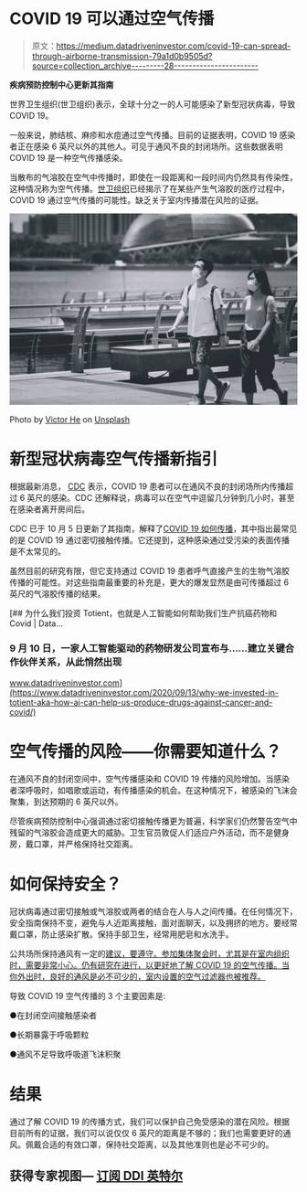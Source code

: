 # COVID 19 可以通过空气传播

> 原文：<https://medium.datadriveninvestor.com/covid-19-can-spread-through-airborne-transmission-79a1d0b9505d?source=collection_archive---------28----------------------->

**疾病预防控制中心更新其指南**

世界卫生组织(世卫组织)表示，全球十分之一的人可能感染了新型冠状病毒，导致 COVID 19。

一般来说，肺结核、麻疹和水痘通过空气传播。目前的证据表明，COVID 19 感染者正在感染 6 英尺以外的其他人。可见于通风不良的封闭场所。这些数据表明 COVID 19 是一种空气传播感染。

当散布的气溶胶在空气中传播时，即使在一段距离和一段时间内仍然具有传染性，这种情况称为空气传播。[世卫组织](https://www.who.int/news-room/commentaries/detail/transmission-of-sars-cov-2-implications-for-infection-prevention-precautions)已经揭示了在某些产生气溶胶的医疗过程中，COVID 19 通过空气传播的可能性。缺乏关于室内传播潜在风险的证据。

![](img/8f3f044414eab264de3586b8f52345a0.png)

Photo by [Victor He](https://unsplash.com/@victorhwn725?utm_source=unsplash&utm_medium=referral&utm_content=creditCopyText) on [Unsplash](https://unsplash.com/s/photos/coronavirus?utm_source=unsplash&utm_medium=referral&utm_content=creditCopyText)

# 新型冠状病毒空气传播新指引

根据最新消息， [CDC](https://docs.google.com/document/d/1yggHuuxjNRMQwOa4NY4vbR4iWDoqbnUBJn86sLiXsi4/edit) 表示，COVID 19 患者可以在通风不良的封闭场所内传播超过 6 英尺的感染。CDC 还解释说，病毒可以在空气中逗留几分钟到几小时，甚至在感染者离开房间后。

CDC 已于 10 月 5 日更新了其指南，解释了[COVID 19 如何传播](https://www.cdc.gov/coronavirus/2019-ncov/prevent-getting-sick/how-covid-spreads.html)，其中指出最常见的是 COVID 19 通过密切接触传播。它还提到，这种感染通过受污染的表面传播是不太常见的。

虽然目前的研究有限，但它支持通过 COVID 19 患者呼气直接产生的生物气溶胶传播的可能性。对这些指南最重要的补充是，更大的爆发显然是由可传播超过 6 英尺的气溶胶传播的结果。

[](https://www.datadriveninvestor.com/2020/09/13/why-we-invested-in-totient-aka-how-ai-can-help-us-produce-drugs-against-cancer-and-covid/) [## 为什么我们投资 Totient，也就是人工智能如何帮助我们生产抗癌药物和 Covid | Data…

### 9 月 10 日，一家人工智能驱动的药物研发公司宣布与……建立关键合作伙伴关系，从此悄然出现

www.datadriveninvestor.com](https://www.datadriveninvestor.com/2020/09/13/why-we-invested-in-totient-aka-how-ai-can-help-us-produce-drugs-against-cancer-and-covid/) 

# 空气传播的风险——你需要知道什么？

在通风不良的封闭空间中，空气传播感染和 COVID 19 传播的风险增加。当感染者深呼吸时，如唱歌或运动，有传播感染的机会。在这种情况下，被感染的飞沫会聚集，到达预期的 6 英尺以外。

尽管疾病预防控制中心强调通过密切接触传播更为普遍，科学家们仍然警告空气中残留的气溶胶会造成更大的威胁。卫生官员敦促人们适应户外活动，而不是健身房，戴口罩，并严格保持社交距离。

# 如何保持安全？

冠状病毒通过密切接触或气溶胶或两者的结合在人与人之间传播。在任何情况下，安全指南保持不变，避免与人近距离接触，面对面聊天，以及拥挤的地方。要经常戴口罩，防止感染扩散。保持手部卫生，经常用肥皂和水洗手。

公共场所保持通风有一定的[建议，要遵守。参加集体聚会时，尤其是在室内组织时，需要非常小心。仍有研究在进行，以更好地了解 COVID 19 的空气传播。当你外出时，良好的通风是必不可少的，室内设置的空气过滤器也被推荐。](http://www.ghhin.org/heat-and-covid-19/ac-and-ventilation)

导致 COVID 19 空气传播的 3 个主要因素是:

●在封闭空间接触感染者

●长期暴露于呼吸颗粒

●通风不足导致呼吸道飞沫积聚

# 结果

通过了解 COVID 19 的传播方式，我们可以保护自己免受感染的潜在风险。根据目前所有的证据，我们可以说仅仅 6 英尺的距离是不够的；我们也需要更好的通风。佩戴合适的有效口罩，保持社交距离，以及其他准则也是必不可少的。

## 获得专家视图— [订阅 DDI 英特尔](https://datadriveninvestor.com/ddi-intel)